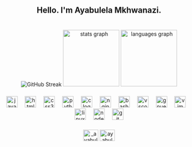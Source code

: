 <br clear="both">

<h2 align="center">Hello. I'm Ayabulela Mkhwanazi.</h2>

###

<br clear="both">
<div align="center">
  <img src="https://streak-stats.demolab.com?user=uNyanda&theme=catppuccin-macchiato&hide_border=true&border_radius=4.5" alt="GitHub Streak" /></a>
  <img src="https://github-readme-stats.vercel.app/api?username=uNyanda&hide_title=false&hide_rank=false&show_icons=true&include_all_commits=true&count_private=true&disable_animations=false&bg_color=24273a&text_color=cad3f5&icon_color=c6a0f6&title_color=8bd5ca&locale=en&hide_border=true" height="150" alt="stats graph"  />
  <img src="https://github-readme-stats.vercel.app/api/top-langs?username=uNyanda&locale=en&hide_title=false&layout=compact&card_width=320&langs_count=5&bg_color=24273a&text_color=cad3f5&icon_color=c6a0f6&title_color=8bd5ca&hide_border=true" height="150" alt="languages graph"  />
</div>

###

<div align="center">
  <img src="https://skillicons.dev/icons?i=js" height="30" alt="javascript logo"  />
  <img width="12" />
  <img src="https://skillicons.dev/icons?i=html" height="30" alt="html5 logo"  />
  <img width="12" />
  <img src="https://skillicons.dev/icons?i=css" height="30" alt="css3 logo"  />
  <img width="12" />
  <img src="https://skillicons.dev/icons?i=py" height="30" alt="python logo"  />
  <img width="12" />
  <img src="https://skillicons.dev/icons?i=c" height="30" alt="c logo"  />
  <img width="12" />
  <img src="https://cdn.simpleicons.org/nginx/009639" height="30" alt="nginx logo"  />
  <img width="12" />
  <img src="https://cdn.jsdelivr.net/gh/devicons/devicon/icons/bash/bash-original.svg" height="30" alt="bash logo"  />
  <img width="12" />
  <img src="https://skillicons.dev/icons?i=vscode" height="30" alt="vscode logo"  />
  <img width="12" />
  <img src="https://cdn.simpleicons.org/gnuemacs/7F5AB6" height="30" alt="gnuemacs logo"  />
  <img width="12" />
  <img src="https://skillicons.dev/icons?i=vim" height="30" alt="vim logo"  />
  <img width="12" />
  <img src="https://skillicons.dev/icons?i=linux" height="30" alt="linux logo"  />
  <img width="12" />
  <img src="https://skillicons.dev/icons?i=nodejs" height="30" alt="nodejs logo"  />
  <img width="12" />
  <img src="https://skillicons.dev/icons?i=git" height="30" alt="git logo"  />
</div>

###

<div align="center">
  <p align="center">
<a href="https://twitter.com/_ayabulela" target="blank"><img align="center" src="https://raw.githubusercontent.com/rahuldkjain/github-profile-readme-generator/master/src/images/icons/Social/twitter.svg" alt="_ayabulela" height="30" width="40" /></a>
<a href="https://linkedin.com/in/ayabulelamkhwanazi" target="blank"><img align="center" src="https://raw.githubusercontent.com/rahuldkjain/github-profile-readme-generator/master/src/images/icons/Social/linked-in-alt.svg" alt="ayabulelamkhwanazi" height="30" width="40" /></a>
</p>
</div>

###
